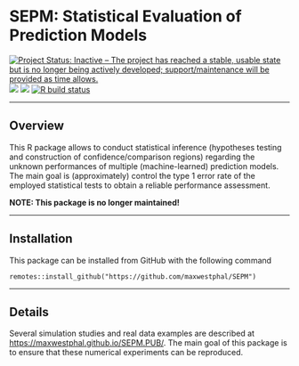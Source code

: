 # SEPM: Statistical Evaluation of Prediction Models

[![Project Status: Inactive – The project has reached a stable, usable
state but is no longer being actively developed; support/maintenance
will be provided as time
allows.](https://www.repostatus.org/badges/latest/inactive.svg)](https://www.repostatus.org/#inactive)
[![](https://img.shields.io/badge/devel%20version-0.3.0-blue.svg)](https://github.com/maxwestphal/SEPM)
[![](https://www.r-pkg.org/badges/version/SEPM?color=orange)](https://cran.r-project.org/package=SEPM)
[![R build
status](https://github.com/maxwestphal/SEPM/workflows/R-CMD-check/badge.svg)](https://github.com/maxwestphal/SEPM/actions)

------------------------------------------------------------------------

## Overview

This R package allows to conduct statistical inference (hypotheses
testing and construction of confidence/comparison regions) regarding the
unknown performances of multiple (machine-learned) prediction models.
The main goal is (approximately) control the type 1 error rate of the
employed statistical tests to obtain a reliable performance assessment.

**NOTE: This package is no longer maintained!**

------------------------------------------------------------------------

## Installation

This package can be installed from GitHub with the following command

    remotes::install_github("https://github.com/maxwestphal/SEPM")

------------------------------------------------------------------------

## Details

Several simulation studies and real data examples are described at
<https://maxwestphal.github.io/SEPM.PUB/>. The main goal of this package
is to ensure that these numerical experiments can be reproduced.
